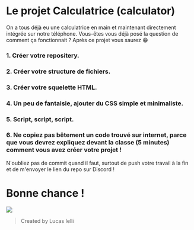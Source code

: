 # Le projet Calculatrice (calculator)

On a tous déjà eu une calculatrice en main et maintenant directement intégrée sur notre téléphone. Vous-êtes vous déjà posé la question de comment ça fonctionnait ? Après ce projet vous saurez 😁

### 1. Créer votre repositery. 
### 2. Créer votre structure de fichiers.
### 3. Créer votre squelette HTML.
### 4. Un peu de fantaisie, ajouter du CSS simple et minimaliste.
### 5. Script, script, script.
### 6. Ne copiez pas bêtement un code trouvé sur internet, parce que vous devrez expliquez devant la classe (5 minutes) comment vous avez créer votre projet !

N'oubliez pas de commit quand il faut, surtout de push votre travail à la fin et de m'envoyer le lien du repo sur Discord !

# Bonne chance !

![](../z_Resources/VikasLalwaniCalcDesign.png)

> Created by Lucas Ielli